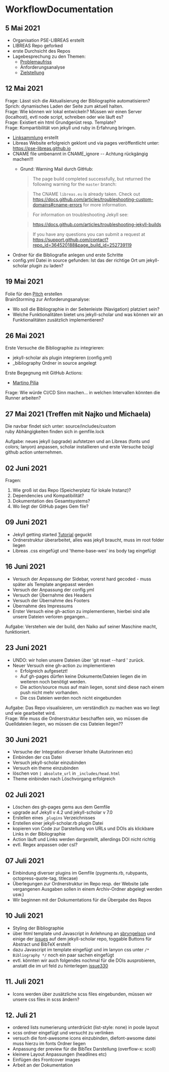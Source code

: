 # WorkflowDocumentation

## 5 Mai 2021

- Organisation PSE-LIBREAS erstellt
- LIBREAS Repo geforked
- erste Durchsicht des Repos
- Lagebesprechung zu den Themen:
  - [Problemaufriss](Problemaufriss.md)
  - Anforderungsanalyse
  - [Zielstellung](Zielstellung.md)

## 12 Mai 2021

Frage: Lässt sich die Aktualisierung der Bibliographie automatisieren? Sprich: dynamisches Laden der Seite zum aktuell halten.  
Frage: Wie können wir lokal entwickeln? Müssen wir einen Server (localhost), evtl node script, schreiben oder wie läuft es?  
Frage: Existiert ein html Grundgerüst resp. Template?  
Frage: Kompartibilität von jekyll und ruby in Erfahrung bringen.

- [Linksammlung](LinkSammlung.md) erstellt
- Libreas Website erfolgreich geklont und via pages veröffentlicht unter: https://pse-libreas.github.io
- CNAME file umbenannt in CNAME_ignore -- Achtung rückgängig machen!!!
  - Grund: Warning Mail durch GitHub:
    > The page build completed successfully, but returned the following warning for the `master` branch: 

    > The CNAME `libreas.eu` is already taken. Check out https://docs.github.com/articles/troubleshooting-custom-domains#cname-errors for more information. 

    > For information on troubleshooting Jekyll see:

    > https://docs.github.com/articles/troubleshooting-jekyll-builds

    > If you have any questions you can submit a request at https://support.github.com/contact?repo_id=364520188&page_build_id=252739119
- Ordner für die Bibliografie anlegen und erste Schritte
- config.yml Datei in source gefunden: Ist das der richtige Ort um jekyll-scholar plugin zu laden?

## 19 Mai 2021

Folie für den [Pitch](https://docs.google.com/presentation/d/1a3fzjT55lzHuVVqnqHDQkSbnFN5oSHKIMs2XqHMaNs4/edit?usp=sharing
) erstellen  
BrainStorming zur Anforderungsanalyse:  
  
- Wo soll die Bibliographie in der Seitenleiste (Navigation) platziert sein?  
- Welche Funktionalitäten bietet uns jekyll-scholar und was können wir an Funktionalitäten zusätzlich implementieren?

## 26 Mai 2021

Erste Versuche die Bibliographie zu integrieren:

- jekyll-scholar als plugin integrieren (config.yml)
- _bibliography Ordner in source angelegt

Erste Begegnung mit GitHub Actions:

- [Martino Pilia](https://martinopilia.com/posts/2020/02/22/migration.html)


Frage: Wie würde CI/CD Sinn machen... in welchen Intervallen könnten die Runner arbeiten?

## 27 Mai 2021 (Treffen mit Najko und Michaela)

Die navbar findet sich unter: source/includes/custom  
ruby Abhängigkeiten finden sich in gemfile.lock  
  
Aufgabe: neues jekyll (upgrade) aufstetzen und an Libreas (fonts und colors; lanyon) anpassen, scholar installieren und erste Versuche bzügl github action unternehmen.

## 02 Juni 2021

Fragen:
1) Wie groß ist das Repo (Speicherplatz für lokale Instanz)? 
2) Dependencies und Kompatibilität?
3) Dokumentation des Gesamtsystems?
4) Wo liegt der GitHub pages Gem file?


## 09 Juni 2021

- Jekyll getting started [Tutorial](https://www.youtube.com/watch?v=iWowJBRMtpc) geguckt  
- Ordnerstruktur überarbeitet, alles was jekyll braucht, muss im root folder liegen  
- Libreas .css eingefügt und 'theme-base-wes' ins body tag eingefügt

## 16 Juni 2021

- Versuch der Anpassung der Sidebar, vorerst hard gecoded - muss später als Template angepasst werden  
- Versuch der Anpassung der config.yml  
- Versuch der Übernahme des Headers  
- Versuch der Übernahme des Footers  
- Übernahme des Impressums  
- Erster Versuch eine gh-action zu implementieren, hierbei sind alle unsere Dateien verloren gegangen...  
  
Aufgabe: Verstehen wie der build, den Naiko auf seiner Maschine macht, funktioniert.

## 23 Juni 2021

- UNDO: wir holen unsere Dateien über 'git reset --hard <commit>' zurück.
- Neuer Versuch eine gh-action zu implementieren
  - Erfolgreich aufgesetzt!  
  - Auf gh-pages dürfen keine Dokumente/Dateien liegen die im weiteren noch benötigt werden.  
  - Die action/source muss auf main liegen, sonst sind diese nach einem push nicht mehr vorhanden.  
  - Die css Dateien werden noch nicht eingebunden
  
Aufgabe: Das Repo visualisieren, um verständlich zu machen was wo liegt und wie gearbeitet wird.  
Frage: Wie muss die Ordnerstruktur beschaffen sein, wo müssen die Quelldateien liegen, wo müssen die css Dateien liegen??  
  
## 30 Juni 2021
  
- Versuche der Integration diverser Inhalte (Autorinnen etc)  
- Einbinden der css Datei
- Versuch jekyll-scholar einzubinden
- Versuch ein theme einzubinden
- löschen von `| absolute_url` in `_includes/head.html`
- Theme einbinden nach Löschvorgang erfolgreich
  
## 02 Juli 2021

- Löschen des gh-pages gems aus dem Gemfile
- upgrade auf Jekyll v 4.2 und jekyll-scholar v 7.0
- Erstellen eines `_plugins` Verzeichnisses
- Erstellen einer jekyll-scholar.rb plugin Datei
- kopieren von Code zur Darstellung von URLs und DOIs als klickbare Links in der Bibliographie
- Action läuft und Links werden dargestellt, allerdings DOI nicht richtig
- evtl. Regex anpassen oder csl?

## 07 Juli 2021
  
- Einbindung diverser plugins im Gemfile (pygments.rb, rubypants, octopress-quote-tag, titlecase) 
- Überlegungen zur Ordnerstruktur im Repo resp. der Website (alle vergangenen Ausgaben sollen in einem Archiv-Ordner abgelegt werden usw.)
- Wir beginnen mit der Dokumentations für die Übergabe des Repos
  
## 10 Juli 2021
  - Styling der Bibliographie
  - über html template und Javascript in Anlehnung an [sbryngelson](https://github.com/sbryngelson/sbryngelson.github.io) und einige der [issues](https://github.com/inukshuk/jekyll-scholar/issues?page=1&q=is%3Aissue+is%3Aclosed+bib) auf dem jekyll-scholar repo, toggable Buttons für Abstract und BibTeX erstellt
  - dazu Javascript im template eingefügt und im lanyon css unter `/* Bibliography */` noch ein paar sachen eingefügt
  - evtl. könnten wir auch folgendes nochmal für die DOIs ausprobieren, anstatt die im url feld zu hinterlegen [issue330](https://github.com/inukshuk/jekyll-scholar/issues/330)
  
## 11. Juli 2021 
  
  - Icons werden über zusätzliche scss files eingebunden, müssen wir unsere css files in scss ändern? 

## 12. Juli 21
  
  - ordered lists numerierung unterdrückt (list-style: none) in poole layout  
  - scss ordner eingefügt und versucht zu verlinken
  - versuch die font-awesome icons einzubinden, diefont-awsome datei muss hierzu im fonts Ordner liegen
  - Anpassung der preview für die BibTex Darstellung (overflow-x: scoll)
  - kleinere Layout Anpassungen (headlines etc)
  - Einfügen des Frontcover images  
  - Arbeit an der Dokumentation
  
  
